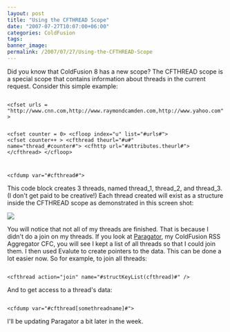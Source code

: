 ```yaml
---
layout: post
title: "Using the CFTHREAD Scope"
date: "2007-07-27T10:07:00+06:00"
categories: ColdFusion 
tags: 
banner_image: 
permalink: /2007/07/27/Using-the-CFTHREAD-Scope
---
```


Did you know that ColdFusion 8 has a new scope? The CFTHREAD scope is a special scope that contains information about threads in the current request. Consider this simple example:

<code>
&lt;cfset urls = "http://www.cnn.com,http://www.raymondcamden.com,http://www.yahoo.com"&gt;

&lt;cfset counter = 0&gt;
&lt;cfloop index="u" list="#urls#"&gt;
	&lt;cfset counter++ &gt;
	&lt;cfthread theurl="#u#" name="thread_#counter#"&gt;
		&lt;cfhttp url="#attributes.theurl#"&gt;
	&lt;/cfthread&gt;
&lt;/cfloop&gt;

&lt;cfdump var="#cfthread#"&gt; 
</code>

This code block creates 3 threads, named thread_1, thread_2, and thread_3. (I don't get paid to be creative!) Each thread created will exist as a structure inside the CFTHREAD scope as demonstrated in this screen shot:


<img src="https://static.raymondcamden.com/images/cfjedi/cfthread.png">

You will notice that not all of my threads are finished. That is because I didn't do a join on my threads. If you look at <a href="http://paragator.riaforge.org">Paragator</a>, my ColdFusion RSS Aggregator CFC, you will see I kept a list of all threads so that I could join them. I then used Evalute to create pointers to the data. This can be done a lot easier now. So for example, to join all threads:

<code>
&lt;cfthread action="join" name="#structKeyList(cfthread)#" /&gt;
</code>

And to get access to a thread's data:

<code>
&lt;cfdump var="#cfthread[somethreadname]#"&gt;
</code>

I'll be updating Paragator a bit later in the week.